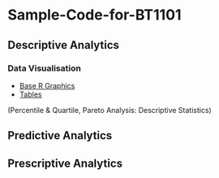 # Sample-Code-for-BT1101
## Descriptive Analytics
### Data Visualisation
- [Base R Graphics](1-1.md)
- [Tables](1-2.md)</br>

(Percentile & Quartile, Pareto Analysis: Descriptive Statistics)
## Predictive Analytics
## Prescriptive Analytics
